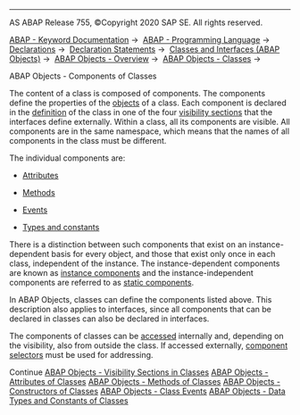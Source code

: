   

* * *

AS ABAP Release 755, ©Copyright 2020 SAP SE. All rights reserved.

[ABAP - Keyword Documentation](javascript:call_link\('abenabap.htm'\)) →  [ABAP - Programming Language](javascript:call_link\('abenabap_reference.htm'\)) →  [Declarations](javascript:call_link\('abendeclarations.htm'\)) →  [Declaration Statements](javascript:call_link\('abenabap_declarations.htm'\)) →  [Classes and Interfaces (ABAP Objects)](javascript:call_link\('abenclasses_and_interfaces.htm'\)) →  [ABAP Objects - Overview](javascript:call_link\('abenabap_objects_oview.htm'\)) →  [ABAP Objects - Classes](javascript:call_link\('abenclasses.htm'\)) → 

ABAP Objects - Components of Classes

The content of a class is composed of components. The components define the properties of the [objects](javascript:call_link\('abenobject.htm'\)) of a class. Each component is declared in the [definition](javascript:call_link\('abenclass_interface_definition.htm'\)) of the class in one of the four [visibility sections](javascript:call_link\('abenclass_visibility.htm'\)) that the interfaces define externally. Within a class, all its components are visible. All components are in the same namespace, which means that the names of all components in the class must be different.

The individual components are:

-   [Attributes](javascript:call_link\('abenclass_attributes.htm'\))
    

-   [Methods](javascript:call_link\('abenclass_methods.htm'\))
    

-   [Events](javascript:call_link\('abenclass_events.htm'\))
    

-   [Types and constants](javascript:call_link\('abenclass_types_constants.htm'\))

There is a distinction between such components that exist on an instance-dependent basis for every object, and those that exist only once in each class, independent of the instance. The instance-dependent components are known as [instance components](javascript:call_link\('abeninstance_component_glosry.htm'\) "Glossary Entry") and the instance-independent components are referred to as [static components](javascript:call_link\('abenstatic_component_glosry.htm'\) "Glossary Entry").

In ABAP Objects, classes can define the components listed above. This description also applies to interfaces, since all components that can be declared in classes can also be declared in interfaces.

The components of classes can be [accessed](javascript:call_link\('abenclass_components_addressing.htm'\)) internally and, depending on the visibility, also from outside the class. If accessed externally, [component selectors](javascript:call_link\('abencomponent_selector_glosry.htm'\) "Glossary Entry") must be used for addressing.

Continue
[ABAP Objects - Visibility Sections in Classes](javascript:call_link\('abenclass_visibility.htm'\))
[ABAP Objects - Attributes of Classes](javascript:call_link\('abenclass_attributes.htm'\))
[ABAP Objects - Methods of Classes](javascript:call_link\('abenclass_methods.htm'\))
[ABAP Objects - Constructors of Classes](javascript:call_link\('abenconstructor.htm'\))
[ABAP Objects - Class Events](javascript:call_link\('abenclass_events.htm'\))
[ABAP Objects - Data Types and Constants of Classes](javascript:call_link\('abenclass_types_constants.htm'\))